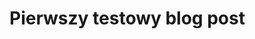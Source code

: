 [comment]: <> (title: Pierwszy post)
[comment]: <> (lead: This is only example page)
[comment]: <> (image: https://via.placeholder.com/512)

# Pierwszy testowy blog post